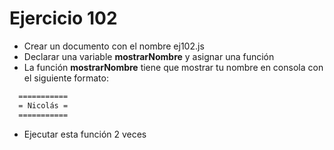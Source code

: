 # Ejercicio 102

* Crear un documento con el nombre ej102.js
* Declarar una variable **mostrarNombre** y asignar una función
* La función **mostrarNombre** tiene que mostrar tu nombre en consola con el siguiente formato:
```bash
  ===========
  = Nicolás =
  ===========
```
* Ejecutar esta función 2 veces
